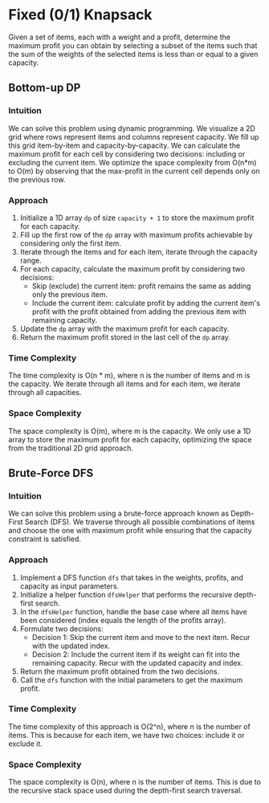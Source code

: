 # Fixed (0/1) Knapsack 

Given a set of items, each with a weight and a profit, determine the maximum profit you can obtain by selecting a subset of the items such that the sum of the weights of the selected items is less than or equal to a given capacity.


## Bottom-up DP


### Intuition

We can solve this problem using dynamic programming. We visualize a 2D grid where rows represent items and columns represent capacity. We fill up this grid item-by-item and capacity-by-capacity. We can calculate the maximum profit for each cell by considering two decisions: including or excluding the current item. We optimize the space complexity from O(n*m) to O(m) by observing that the max-profit in the current cell depends only on the previous row.

### Approach

1. Initialize a 1D array `dp` of size `capacity + 1` to store the maximum profit for each capacity.
2. Fill up the first row of the `dp` array with maximum profits achievable by considering only the first item.
3. Iterate through the items and for each item, iterate through the capacity range.
4. For each capacity, calculate the maximum profit by considering two decisions:
    - Skip (exclude) the current item: profit remains the same as adding only the previous item.
    - Include the current item: calculate profit by adding the current item's profit with the profit obtained from adding the previous item with remaining capacity.
5. Update the `dp` array with the maximum profit for each capacity.
6. Return the maximum profit stored in the last cell of the `dp` array.

### Time Complexity

The time complexity is O(n * m), where n is the number of items and m is the capacity. We iterate through all items and for each item, we iterate through all capacities.

### Space Complexity

The space complexity is O(m), where m is the capacity. We only use a 1D array to store the maximum profit for each capacity, optimizing the space from the traditional 2D grid approach.



## Brute-Force DFS

### Intuition

We can solve this problem using a brute-force approach known as Depth-First Search (DFS). We traverse through all possible combinations of items and choose the one with maximum profit while ensuring that the capacity constraint is satisfied.

### Approach

1. Implement a DFS function `dfs` that takes in the weights, profits, and capacity as input parameters.
2. Initialize a helper function `dfsHelper` that performs the recursive depth-first search.
3. In the `dfsHelper` function, handle the base case where all items have been considered (index equals the length of the profits array).
4. Formulate two decisions:
   - Decision 1: Skip the current item and move to the next item. Recur with the updated index.
   - Decision 2: Include the current item if its weight can fit into the remaining capacity. Recur with the updated capacity and index.
5. Return the maximum profit obtained from the two decisions.
6. Call the `dfs` function with the initial parameters to get the maximum profit.

### Time Complexity

The time complexity of this approach is O(2^n), where n is the number of items. This is because for each item, we have two choices: include it or exclude it.

### Space Complexity

The space complexity is O(n), where n is the number of items. This is due to the recursive stack space used during the depth-first search traversal.
